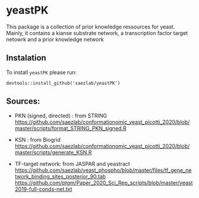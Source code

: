 # yeastPK

This package is a collection of prior knowledge ressources for yeast. 
Mainly, it contains a kianse substrate network, a transcription factor target netowrk and a prior knowledge network

## Instalation

To install `yeastPK` please run:
```
devtools::install_github('saezlab/yeastPK')
```

## Sources:
- PKN (signed, directed) : from STRING https://github.com/saezlab/conformationomic_yeast_picotti_2020/blob/master/scripts/format_STRING_PKN_signed.R

- KSN : from Biogrid 
https://github.com/saezlab/conformationomic_yeast_picotti_2020/blob/master/scripts/generate_KSN.R

- TF-target network: from JASPAR  and yeastract 
https://github.com/saezlab/yeast_phospho/blob/master/files/tf_gene_network_binding_sites_posterior_90.tab
https://github.com/ptgm/Paper_2020_Sci_Rep_scripts/blob/master/yeast2019-full-conds-net.txt
